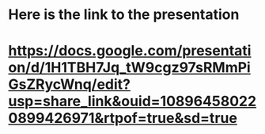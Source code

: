 # Here is the link to the presentation

# https://docs.google.com/presentation/d/1H1TBH7Jq_tW9cgz97sRMmPiGsZRycWnq/edit?usp=share_link&ouid=108964580220899426971&rtpof=true&sd=true
